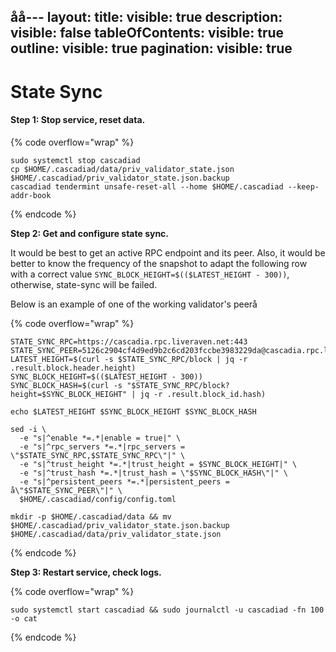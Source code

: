 åå---
layout:
  title:
    visible: true
  description:
    visible: false
  tableOfContents:
    visible: true
  outline:
    visible: true
  pagination:
    visible: true
---

# State Sync

#### **Step 1: Stop service, reset data.**

{% code overflow="wrap" %}
```
sudo systemctl stop cascadiad
cp $HOME/.cascadiad/data/priv_validator_state.json $HOME/.cascadiad/priv_validator_state.json.backup
cascadiad tendermint unsafe-reset-all --home $HOME/.cascadiad --keep-addr-book
```
{% endcode %}



**Step 2: Get and configure state sync.**

It would be best to get an active RPC endpoint and its peer. Also, it would be better to know the frequency of the snapshot to adapt the following row with a correct value `SYNC_BLOCK_HEIGHT=$(($LATEST_HEIGHT - 300))`, otherwise, state-sync will be failed.

Below is an example of one of the working validator's peerå

{% code overflow="wrap" %}
```
STATE_SYNC_RPC=https://cascadia.rpc.liveraven.net:443
STATE_SYNC_PEER=5126c2904cf4d9ed9b2c6cd203fccbe3983229da@cascadia.rpc.liveraven:22656å
LATEST_HEIGHT=$(curl -s $STATE_SYNC_RPC/block | jq -r .result.block.header.height)
SYNC_BLOCK_HEIGHT=$(($LATEST_HEIGHT - 300))
SYNC_BLOCK_HASH=$(curl -s "$STATE_SYNC_RPC/block?height=$SYNC_BLOCK_HEIGHT" | jq -r .result.block_id.hash)

echo $LATEST_HEIGHT $SYNC_BLOCK_HEIGHT $SYNC_BLOCK_HASH

sed -i \
  -e "s|^enable *=.*|enable = true|" \
  -e "s|^rpc_servers *=.*|rpc_servers = \"$STATE_SYNC_RPC,$STATE_SYNC_RPC\"|" \
  -e "s|^trust_height *=.*|trust_height = $SYNC_BLOCK_HEIGHT|" \
  -e "s|^trust_hash *=.*|trust_hash = \"$SYNC_BLOCK_HASH\"|" \
  -e "s|^persistent_peers *=.*|persistent_peers = å\"$STATE_SYNC_PEER\"|" \
  $HOME/.cascadiad/config/config.toml

mkdir -p $HOME/.cascadiad/data && mv $HOME/.cascadiad/priv_validator_state.json.backup $HOME/.cascadiad/data/priv_validator_state.json
```
{% endcode %}



**Step 3: Restart service, check logs.**

{% code overflow="wrap" %}
```
sudo systemctl start cascadiad && sudo journalctl -u cascadiad -fn 100 -o cat
```
{% endcode %}

